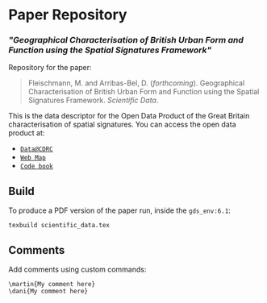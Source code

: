# Paper Repository

### *"Geographical Characterisation of British Urban Form and Function using the Spatial Signatures Framework"*

Repository for the paper:

> Fleischmann, M. and Arribas-Bel, D. (*forthcoming*). Geographical Characterisation of British Urban Form and Function using the Spatial Signatures Framework. *Scientific Data*.

This is the data descriptor for the Open Data Product of the Great Britain characterisation of spatial signatures. You can access the open data product at:

- [`Data@CDRC`](https://data.cdrc.ac.uk/dataset/spatial-signatures-great-britain)
- [`Web Map`](https://urbangrammarai.xyz/great-britain/)
- [`Code book`](https://urbangrammarai.xyz/spatial_signatures/intro.html)

## Build

To produce a PDF version of the paper run, inside the `gds_env:6.1`:

```
texbuild scientific_data.tex
```

## Comments

Add comments using custom commands:

```
\martin{My comment here}
\dani{My comment here}
```
